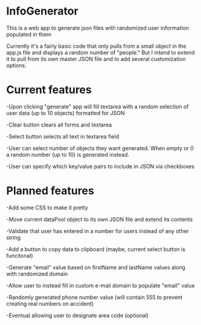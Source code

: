 # InfoGenerator
This is a web app to generate json files with randomized user information populated in them

Currently it's a fairly basic code that only pulls from a small object in the app.js file and displays a random number of "people." But I intend to extend it to pull from its own master JSON file and to add several customization options.

# Current features
-Upon clicking "generate" app will fill textarea with a random selection of user data (up to 10 objects) formatted for JSON

-Clear button clears all forms and textarea

-Select button selects all text in textarea field

-User can select number of objects they want generated. When empty or 0 a random number (up to 10) is generated instead.

-User can specify which key/value pairs to include in JSON via checkboxes


# Planned features
-Add some CSS to make it pretty

-Move current dataPool object to its own JSON file and extend its contents

-Validate that user has entered in a number for users instead of any other string

-Add a button to copy data to clipboard (maybe, current select button is funcitonal)

-Generate "email" value based on firstName and lastName values along with randomized domain

  -Allow user to instead fill in custom e-mail domain to populate "email" value

-Randomly generated phone number value (will contain 555 to prevent creating real numbers on accident)

  -Eventual allowing user to designate area code (optional)

  
